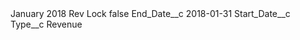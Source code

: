 <?xml version="1.0" encoding="UTF-8"?>
<CustomMetadata xmlns="http://soap.sforce.com/2006/04/metadata" xmlns:xsi="http://www.w3.org/2001/XMLSchema-instance" xmlns:xsd="http://www.w3.org/2001/XMLSchema">
    <label>January 2018 Rev Lock</label>
    <protected>false</protected>
    <values>
        <field>End_Date__c</field>
        <value xsi:type="xsd:date">2018-01-31</value>
    </values>
    <values>
        <field>Start_Date__c</field>
        <value xsi:nil="true"/>
    </values>
    <values>
        <field>Type__c</field>
        <value xsi:type="xsd:string">Revenue</value>
    </values>
</CustomMetadata>

